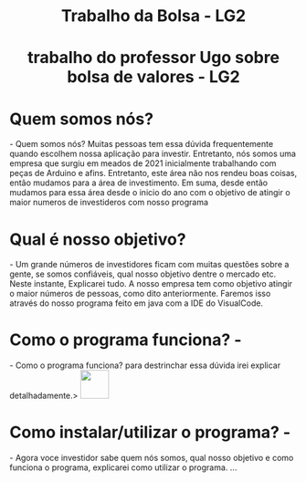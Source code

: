  <h1 align="center"> Trabalho da Bolsa - LG2 </h1>
 <h1 align="center"> trabalho do professor Ugo sobre bolsa de valores - LG2 </h1>













<h1 align="LEFT"> Quem somos nós? </h1>
- Quem somos nós? Muitas pessoas tem essa dúvida frequentemente quando escolhem nossa aplicação para investir. Entretanto, nós somos uma empresa que surgiu em meados de 2021 inicialmente trabalhando com peças de Arduino e afins. Entretanto, este área não nos rendeu boas coisas, então mudamos para a área de investimento. Em suma, desde então mudamos para essa área desde o inicio do ano com o objetivo de atingir o maior numeros de investideros com nosso programa


 




<h1 align="LEFT"> Qual é nosso objetivo? </h1> 
- Um grande números de investidores ficam com muitas questões sobre a gente, se somos confiáveis, qual nosso objetivo dentre o mercado etc. Neste instante, Explicarei tudo. A nosso empresa tem como objetivo atingir o maior números de pessoas, como dito anteriormente. Faremos isso através do nosso programa feito em java com a IDE do VisualCode.








<h1 align="LEFT"> Como o programa funciona? - </h1> 
- Como o programa funciona? para destrinchar essa dúvida irei explicar detalhadamente.> 



<img src="https://dev.java/assets/images/java-logo-vert-blk.png" width="50px"> 


<h1 align="LEFT"> Como instalar/utilizar o programa? - </h1> 
- Agora voce investidor sabe quem nós somos, qual nosso objetivo e como funciona o programa, explicarei como utilizar o programa. ...




























































































